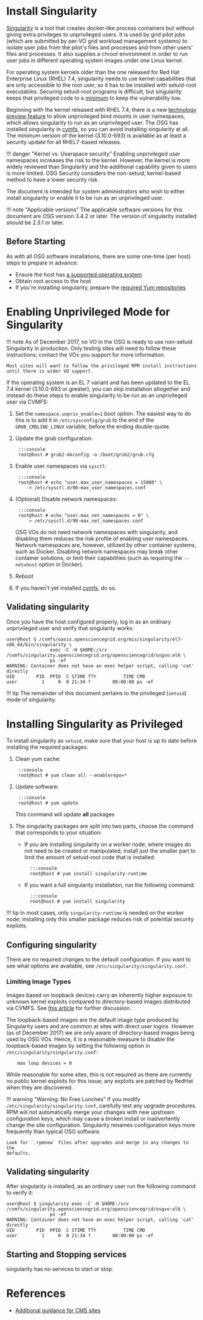 
# Install Singularity

[Singularity](http://singularity.lbl.gov) is a tool that creates
docker-like process containers but without giving extra privileges to
unprivileged users.  It is used by grid pilot jobs (which are
submitted by per-VO grid workload management systems) to isolate user
jobs from the pilot's files and processes and from other users' files
and processes.  It also supplies a chroot environment in order to run
user jobs in different operating system images under one Linux kernel.

For operating system kernels older than the one released for
Red Hat Enterprise Linux (RHEL) 7.4,
singularity needs to use kernel capabilities that are only accessible
to the root user, so it has to be installed with setuid-root
executables.  Securing setuid-root programs is difficult, but singularity
keeps that privileged code to a
[minimum](http://singularity.lbl.gov/docs-security) to keep the
vulnerability low.

Beginning with the kernel released with RHEL 7.4, there is a new
[technology preview feature](https://access.redhat.com/documentation/en-US/Red_Hat_Enterprise_Linux/7/html-single/7.4_Release_Notes/index.html#technology_previews_kernel)
to allow unprivileged bind mounts in user namespaces, which allows
singularity to run as an unprivileged user.  The OSG has installed
singularity in [cvmfs](install-cvmfs), so  you can avoid installing
singularity at all.  The minimum version of the kernel (3.10.0-693) is
available as at least a security update for all RHEL7-based releases.

!!! danger "Kernel vs. Userspace security"
    Enabling unprivileged user namespaces increases the risk to the
    kernel. However, the kernel is more widely reviewed than Singularity and
    the additional capability given to users is more limited.
    OSG Security considers the non-setuid, kernel-based method to have a
    lower security risk.

The document is intended for system administrators who wish to either
install singularity or enable it to be run as an unprivileged user.

!!! note "Applicable versions"
    The applicable software versions for this document are OSG version 3.4.2 or later.
    The version of singularity installed should be 2.3.1 or later.


Before Starting
---------------

As with all OSG software installations, there are some one-time (per host) steps to prepare in advance:

- Ensure the host has [a supported operating system](../release/supported_platforms)
- Obtain root access to the host
- If you're installing singularity, prepare the [required Yum repositories](../common/yum)

# Enabling Unprivileged Mode for Singularity

!!! note
    As of December 2017, no VO in the OSG is ready to use non-setuid
    Singularity in production.  Only testing sites will need to follow
    these instructions; contact the VOs you support for more
    information.

    Most sites will want to follow the privileged RPM install instructions
    until there is wider VO support.

If the operating system is an EL 7 variant and has been updated to the EL
7.4 kernel (3.10.0-693 or greater), you can skip
installation altogether and instead do these steps to enable
singularity to be run as an unprivileged user via CVMFS:

1. Set the `namespace.unpriv_enable=1` boot option.  The easiest way
    to do this is to add it in `/etc/sysconfig/grub` to the end of the
    `GRUB_CMDLINE_LINUX` variable, before the ending double-quote.
2. Update the grub configuration:

        :::console
        root@host # grub2-mkconfig -o /boot/grub2/grub.cfg

3. Enable user namespaces via `sysctl`:

        :::console
        root@host # echo "user.max_user_namespaces = 15000" \
            > /etc/sysctl.d/90-max_user_namespaces.conf
            
4. (Optional) Disable network namespaces:

        :::console
        root@host # echo "user.max_net_namespaces = 0" \
            > /etc/sysctl.d/90-max_net_namespaces.conf

    OSG VOs do not need network namespaces with singularity, and
    disabling them reduces the risk profile of enabling user
    namespaces.  Network namespaces are, however, utilized by other
    container systems, such as Docker.  Disabling network namespaces
    may break other container solutions, or limit their capabilities
    (such as requiring the `--net=host` option in Docker).

4. Reboot
5. If you haven't yet installed [cvmfs](install-cvmfs), do so.


## Validating singularity

Once you have the host configured properly, log in as an ordinary
unprivileged user and verify that singularity works:

```console
user@host $ /cvmfs/oasis.opensciencegrid.org/mis/singularity/el7-x86_64/bin/singularity \
                exec -C -H $HOME:/srv /cvmfs/singularity.opensciencegrid.org/opensciencegrid/osgvo:el6 \
                ps -ef
WARNING: Container does not have an exec helper script, calling 'cat' directly
UID        PID  PPID  C STIME TTY          TIME CMD
user         1     0  0 21:34 ?        00:00:00 ps -ef
```

!!! tip
    The remainder of this document pertains to the privileged
    (`setuid`) mode of singularity.

# Installing Singularity as Privileged

To install singularity as `setuid`, make sure that your host is up to date before installing the required packages:

1. Clean yum cache:

        ::console
        root@host # yum clean all --enablerepo=*

2. Update software:

        :::console
        root@host # yum update
    This command will update **all** packages

3. The singularity packages are split into two parts, choose the command that corresponds to your situation:
    - If you are installing singularity on a worker node, where images do not need to be created or manipulated, install just the smaller part to limit the amount of setuid-root code that is installed:

            :::console
            root@host # yum install singularity-runtime

    - If you want a full singularity installation, run the following command:

            :::console
            root@host # yum install singularity

!!! tip
    In most cases, only `singularity-runtime` is needed on the worker node;
    installing only this smaller package reduces risk of potential security
    exploits.

## Configuring singularity

There are no required changes to the default configuration.  If you want
to see what options are available, see `/etc/singularity/singularity.conf`.

### Limiting Image Types

Images based on loopback devices carry an inherently higher exposure to
unknown kernel exploits compared to directory-based images distributed via
CVMFS.  See [this article](https://lwn.net/Articles/652468/) for further
discussion.

The loopback-based images are the default image type produced by Singularity
users and are common at sites with direct user logins.  However (as of December
2017) we are only aware of directory-based images being used by OSG VOs.  Hence,
it is a reasonable measure to disable the loopback-based images by setting
the following option in `/etc/singularity/singularity.conf`:

        max loop devices = 0

While reasonable for some sites, this is not required as there are currently
no public kernel exploits for this issue; any exploits are patched by
RedHat when they are discovered.

!!! warning "Warning: No Free Lunches"
    If you modify `/etc/singularity/singularity.conf`, carefully test any
    upgrade procedures.
    RPM will not automatically merge your changes with new upstream
    configuration keys, which may cause a broken install or inadvertently
    change the site configuration.  Singularity renames configuration keys
    more frequently than typical OSG software.

    Look for `.rpmnew` files after upgrades and merge in any changes to the
    defaults.

## Validating singularity

After singularity is installed, as an ordinary user run the following
command to verify it:

```console
user@host $ singularity exec -C -H $HOME:/srv /cvmfs/singularity.opensciencegrid.org/opensciencegrid/osgvo:el6 \
                ps -ef
WARNING: Container does not have an exec helper script, calling 'cat' directly
UID        PID  PPID  C STIME TTY          TIME CMD
user         1     0  0 21:34 ?        00:00:00 ps -ef
```

## Starting and Stopping services

singularity has no services to start or stop.

# References

- [Additional guidance for CMS sites](https://twiki.cern.ch/twiki/bin/view/Main/CmsSingularity)

